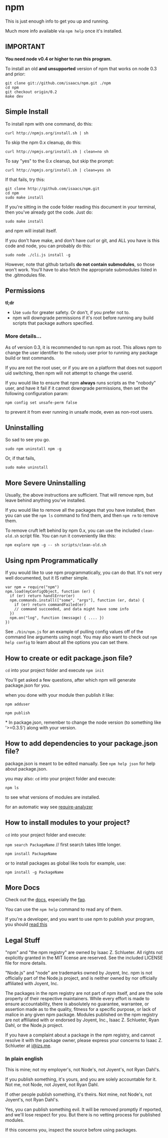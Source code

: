 # npm

This is just enough info to get you up and running.

Much more info available via `npm help` once it's installed.

## IMPORTANT

**You need node v0.4 or higher to run this program.**

To install an old **and unsupported** version of npm that works on node 0.3
and prior:

    git clone git://github.com/isaacs/npm.git ./npm
    cd npm
    git checkout origin/0.2
    make dev

## Simple Install

To install npm with one command, do this:

    curl http://npmjs.org/install.sh | sh

To skip the npm 0.x cleanup, do this:

    curl http://npmjs.org/install.sh | clean=no sh

To say "yes" to the 0.x cleanup, but skip the prompt:

    curl http://npmjs.org/install.sh | clean=yes sh

If that fails, try this:

    git clone http://github.com/isaacs/npm.git
    cd npm
    sudo make install

If you're sitting in the code folder reading this document in your
terminal, then you've already got the code.  Just do:

    sudo make install

and npm will install itself.

If you don't have make, and don't have curl or git, and ALL you have is
this code and node, you can probably do this:

    sudo node ./cli.js install -g

However, note that github tarballs **do not contain submodules**, so
those won't work.  You'll have to also fetch the appropriate submodules
listed in the .gitmodules file.

## Permissions

**tl;dr**

* Use `sudo` for greater safety.  Or don't, if you prefer not to.
* npm will downgrade permissions if it's root before running any build
  scripts that package authors specified.

### More details...

As of version 0.3, it is recommended to run npm as root.
This allows npm to change the user identifier to the `nobody` user prior
to running any package build or test commands.

If you are not the root user, or if you are on a platform that does not
support uid switching, then npm will not attempt to change the userid.

If you would like to ensure that npm **always** runs scripts as the
"nobody" user, and have it fail if it cannot downgrade permissions, then
set the following configuration param:

    npm config set unsafe-perm false

to prevent it from ever running in unsafe mode, even as non-root users.

## Uninstalling

So sad to see you go.

    sudo npm uninstall npm -g

Or, if that fails,

    sudo make uninstall

## More Severe Uninstalling

Usually, the above instructions are sufficient.  That will remove
npm, but leave behind anything you've installed.

If you would like to remove all the packages that you have installed,
then you can use the `npm ls` command to find them, and then `npm rm` to
remove them.

To remove cruft left behind by npm 0.x, you can use the included
`clean-old.sh` script file.  You can run it conveniently like this:

    npm explore npm -g -- sh scripts/clean-old.sh

## Using npm Programmatically

If you would like to use npm programmatically, you can do that.
It's not very well documented, but it IS rather simple.

    var npm = require("npm")
    npm.load(myConfigObject, function (er) {
      if (er) return handlError(er)
      npm.commands.install(["some", "args"], function (er, data) {
        if (er) return commandFailed(er)
        // command succeeded, and data might have some info
      })
      npm.on("log", function (message) { .... })
    })

See `./bin/npm.js` for an example of pulling config values off of the
command line arguments using nopt.  You may also want to check out `npm
help config` to learn about all the options you can set there.


## How to create or edit package.json file?

`cd` into your project folder and execute `npm init`

You'll get asked a few questions, after which npm will generate package.json for you.

when you done with your module then publish it like:

`npm adduser` 

`npm publish` 

\* In package.json, remember to change the node version (to something like '>=0.3.5') along with your version.

## How to add dependencies to your package.json file?

package.json is meant to be edited manually. See `npm help json` for help about package.json.

you may also: `cd` into your project folder and execute: 

`npm ls`

to see what versions of modules are installed.

for an automatic way see [require-analyzer](https://github.com/nodejitsu/require-analyzer)


## How to install modules to your project?

`cd` into your project folder and execute:

`npm search PackageName` // first search takes little longer.

`npm install PackageName`

or to install packages as global like tools for example, use:

`npm install -g PackageName`


## More Docs

Check out the [docs](http://github.com/isaacs/npm/blob/master/doc/),
especially the
[faq](http://github.com/isaacs/npm/blob/master/doc/faq.md#readme).

You can use the `npm help` command to read any of them.

If you're a developer, and you want to use npm to publish your program,
you should
[read this](http://github.com/isaacs/npm/blob/master/doc/developers.md#readme)

## Legal Stuff

"npm" and "the npm registry" are owned by Isaac Z. Schlueter.  All
rights not explicitly granted in the MIT license are reserved. See the
included LICENSE file for more details.

"Node.js" and "node" are trademarks owned by Joyent, Inc.  npm is not
officially part of the Node.js project, and is neither owned by nor
officially affiliated with Joyent, Inc.

The packages in the npm registry are not part of npm itself, and are the
sole property of their respective maintainers.  While every effort is
made to ensure accountability, there is absolutely no guarantee,
warrantee, or assertion made as to the quality, fitness for a specific
purpose, or lack of malice in any given npm package.  Modules
published on the npm registry are not affiliated with or endorsed by
Joyent, Inc., Isaac Z. Schlueter, Ryan Dahl, or the Node.js project.

If you have a complaint about a package in the npm registry, and cannot
resolve it with the package owner, please express your concerns to
Isaac Z. Schlueter at <i@izs.me>.

### In plain english

This is mine; not my employer's, not Node's, not Joyent's, not Ryan
Dahl's.

If you publish something, it's yours, and you are solely accountable
for it.  Not me, not Node, not Joyent, not Ryan Dahl.

If other people publish something, it's theirs.  Not mine, not Node's,
not Joyent's, not Ryan Dahl's.

Yes, you can publish something evil.  It will be removed promptly if
reported, and we'll lose respect for you.  But there is no vetting
process for published modules.

If this concerns you, inspect the source before using packages.

